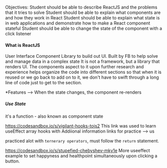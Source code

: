 Objectives:
Student should be able to describe ReactJS and the problems that it tries to solve
Student should be able to explain what components are and how they work in React
Student should be able to explain what state is in web applications and demonstrate how to make a React component stateful
Student should be able to change the state of the component with a click listener

#### What is ReactJS
User Interface Component Library to build out UI. 
Built by FB to help solve and manage data in a complex state
It is not a framework, but a library that renders UI. 
The components aspect to it upon further research and experience helps organize the code into different sections so that when it is reused or we go back to add on to it, we don't have to swift through a long line of code just to get to the section. 

*Features --> When the state changes, the component re-renders

##### Use State
it's a function - also known as component state

https://codesandbox.io/s/vigilant-hooks-tojs2
This link was used to learn useEffect array hooks with 
Addiional information links for practice --> us

practiced alot with `ternerary operators`, must follow the `return` statement. 

https://codesandbox.io/s/stupefied-chebyshev-mky1e
More useeffect example to set happyness and healthpoint simultaneously upon clicking a button.